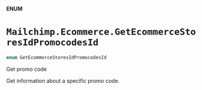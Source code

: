 **ENUM**

# `Mailchimp.Ecommerce.GetEcommerceStoresIdPromocodesId`

```swift
enum GetEcommerceStoresIdPromocodesId
```

Get promo code

Get information about a specific promo code.
